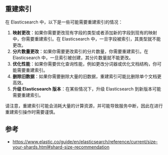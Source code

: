 ## 重建索引

在 Elasticsearch 中，以下是一些可能需要重建索引的情况：

1. **映射更改**：如果你需要更改现有字段的类型或者添加新的字段到现有的映射中，你需要重建索引。在 Elasticsearch 中，一旦字段被索引，其类型就不能更改。
2. **分片数量更改**：如果你需要更改索引的分片数量，你需要重建索引。在 Elasticsearch 中，一旦索引被创建，其分片数量就不能更改。
3. **优化性能**：如果你需要优化查询性能，例如更改分词器或优化文档结构，你可能需要重建索引。
4. **删除旧数据**：如果你需要删除大量的旧数据，重建索引可能比删除单个文档更高效。
5. **升级 Elasticsearch 版本**：在某些情况下，升级 Elasticsearch 到新版本可能需要重建索引。

请注意，重建索引可能会消耗大量的计算资源，并可能导致服务中断，因此在进行重建索引操作时需要谨慎。

## 参考

- https://www.elastic.co/guide/en/elasticsearch/reference/current/size-your-shards.html#shard-size-recommendation
